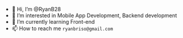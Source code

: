 - 👋 Hi, I’m @RyanB28
- 👀 I’m interested in Mobile App Development, Backend development
- 🌱 I’m currently learning Front-end
- 📫 How to reach me `ryanbriso@gmail.com`

<!---
RyanB28/RyanB28 is a ✨ special ✨ repository because its `README.md` (this file) appears on your GitHub profile.
You can click the Preview link to take a look at your changes.
--->
